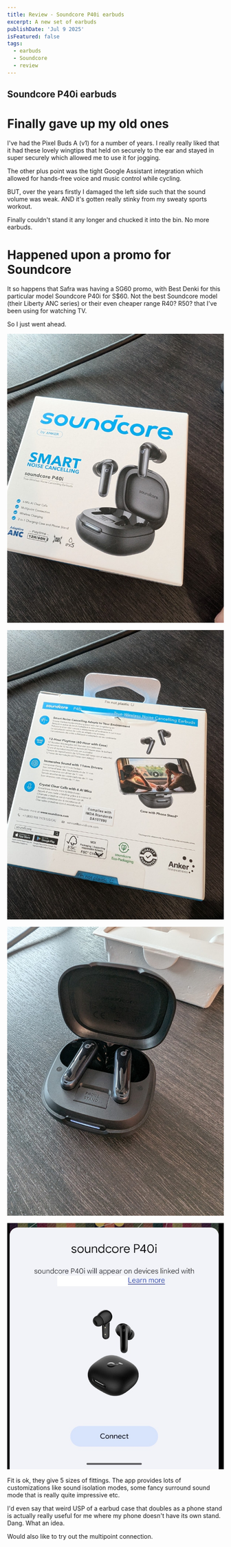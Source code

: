 ```yaml
---
title: Review - Soundcore P40i earbuds
excerpt: A new set of earbuds
publishDate: 'Jul 9 2025'
isFeatured: false
tags:
  - earbuds
  - Soundcore
  - review
---
```


## Soundcore P40i earbuds

# Finally gave up my old ones

I've had the Pixel Buds A (v1) for a number of years. I really really liked that it had these lovely wingtips that held on securely to the ear and stayed in super securely which allowed me to use it for jogging.

The other plus point was the tight Google Assistant integration which allowed for hands-free voice and music control while cycling. 

BUT, over the years firstly I damaged the left side such that the sound volume was weak. AND it's gotten really stinky from my sweaty sports workout. 

Finally couldn't stand it any longer and chucked it into the bin. No more earbuds.

# Happened upon a promo for Soundcore

It so happens that Safra was having a SG60 promo, with Best Denki for this particular model Soundcore P40i for S$60.
Not the best Soundcore model (their Liberty ANC series) or their even cheaper range R40? R50? that I've been using for watching TV.

So I just went ahead. 

![Box](../assets/soundcore_1_PXL_20250708_051850249.jpg)

![Box Back](../assets/soundcore_2_PXL_20250708_051855153.jpg)

![Interior](../assets/soundcore_3_PXL_20250708_051959064.jpg)

![Auto detect by Pixel phone](../assets/soundcore_4_Screenshot_2025-07-09_211037.jpg)

Fit is ok, they give 5 sizes of fittings.
The app provides lots of customizations like sound isolation modes, some fancy surround sound mode that is really quite impressive etc.

I'd even say that weird USP of a earbud case that doubles as a phone stand is actually really useful for me where my phone doesn't have its own stand. Dang. What an idea.

Would also like to try out the multipoint connection. 
